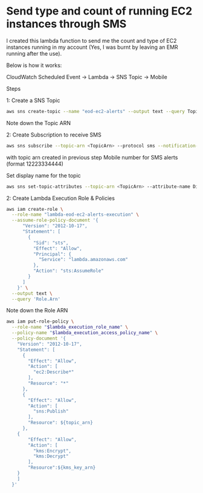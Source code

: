 # Send type and count of running EC2 instances through SMS

I created this lambda function to send me the count and type of EC2 instances running in my account (Yes, I was burnt by leaving an EMR running after the use). 

Below is how it works:

CloudWatch Scheduled Event -> Lambda -> SNS Topic -> Mobile

Steps

1: Create a SNS Topic

```sh
aws sns create-topic --name "eod-ec2-alerts" --output text --query TopicArn
```

Note down the Topic ARN

2: Create Subscription to receive SMS

```sh
aws sns subscribe --topic-arn <TopicArn> --protocol sms --notification-endpoint <MobileNumber>
```
  <TopicArn> with topic arn created in previous step
  <MobileNumber> Mobile number for SMS alerts (format 12223334444)
  
Set display name for the topic

```sh
aws sns set-topic-attributes --topic-arn <TopicArn> --attribute-name DisplayName --attribute-value "AWS Alert"
```

2: Create Lambda Execution Role & Policies

```sh
aws iam create-role \
  --role-name "lambda-eod-ec2-alerts-execution" \
  --assume-role-policy-document '{
      "Version": "2012-10-17",
      "Statement": [
        {
          "Sid": "sts",
          "Effect": "Allow",
          "Principal": {
            "Service": "lambda.amazonaws.com"
          },
          "Action": "sts:AssumeRole"
        }
      ]
    }' \
  --output text \
  --query 'Role.Arn'
```

Note down the Role ARN


```sh
aws iam put-role-policy \
  --role-name "$lambda_execution_role_name" \
  --policy-name "$lambda_execution_access_policy_name" \
  --policy-document '{
    "Version": "2012-10-17",
    "Statement": [
      {
        "Effect": "Allow",
        "Action": [
          "ec2:Describe*"
        ],
        "Resource": "*"
      },
      {
        "Effect": "Allow",
        "Action": [
          "sns:Publish"
        ],
        "Resource": ${topic_arn}
      },
	{
		"Effect": "Allow",
		"Action": [
		  "kms:Encrypt",
		  "kms:Decrypt"
		],
		"Resource":${kms_key_arn}
	}
    ]
  }'
  ```
